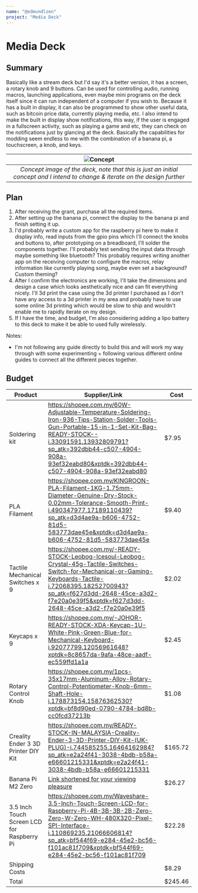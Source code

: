 ```yaml
---
name: "@edmundlzen"
project: "Media Deck"
---
```


# Media Deck

## Summary

Basically like a stream deck but I'd say it's a better version, it has a screen, a rotary knob and 9 buttons. Can be used for controlling audio, running macros, launching applications, even maybe mini programs on the deck itself since it can run independent of a computer if you wish to. Because it has a built in display, it can also be programmed to show other useful data, such as bitcoin price data, currently playing media, etc. I also intend to make the built in display show notifications, this way, if the user is engaged in a fullscreen activity, such as playing a game and etc, they can check on the notifications just by glancing at the deck. Basically the capabilities for modding seem endless to me with the combination of a banana pi, a touchscreen, a knob, and keys.

| ![Concept](https://user-images.githubusercontent.com/12859874/210131267-afd04426-078c-4969-9422-611caf134e07.png) |
|:--:| 
| *Concept image of the deck, note that this is just an initial concept and I intend to change & iterate on the design further* |

## Plan

1. After receiving the grant, purchase all the required items.
2. After setting up the banana pi, connect the display to the banana pi and finish setting it up.
3. I'd probably write a custom app for the raspberry pi here to make it display info, read inputs from the gpio pins which I'll connect the knobs and buttons to, after prototyping on a breadboard, I'll solder the components together. I'll probably test sending the input data through maybe something like bluetooth? This probably requires writing another app on the receiving computer to configure the macros, relay information like currently playing song, maybe even set a background? Custom theming?
4. After I confirm the electronics are working, I'll take the dimensions and design a case which looks aesthetically nice and can fit everything nicely. I'll 3d print the case using the 3d printer I purchased as I don't have any access to a 3d printer in my area and probably have to use some online 3d printing which would be slow to ship and wouldn't enable me to rapidly iterate on my design.
5. If I have the time, and budget, I'm also considering adding a lipo battery to this deck to make it be able to used fully wirelessly.

Notes:
- I'm not following any guide directly to build this and will work my way through with some experimenting + following various different online guides to connect all the different pieces together.

## Budget

| Product         | Supplier/Link                         | Cost   |
| --------------- | ------------------------------------- | ------ |
| Soldering kit | https://shopee.com.my/60W-Adjustable-Temperature-Soldering-Iron-936-Tips-Station-Solder-Tools-Gun-Portable-15-in-1-Set-Kit-Bag-READY-STOCK--i.33091591.13932809791?sp_atk=392dbb44-c507-4904-908a-93ef32eabd80&xptdk=392dbb44-c507-4904-908a-93ef32eabd80 | $7.95 |
| PLA Filament | https://shopee.com.my/KINGROON-PLA-Filament-1KG-1.75mm-Diameter-Genuine-Dry-Stock-0.02mm-Tolerance-Smooth-Print-i.490347977.17189110439?sp_atk=d3d4ae9a-b606-4752-81d5-583773dae45e&xptdk=d3d4ae9a-b606-4752-81d5-583773dae45e | $9.40 |
| Tactile Mechanical Switches x 9 | https://shopee.com.my/-READY-STOCK-Leobog-Icesoul-Leobog-Crystal-45g-Tactile-Switches-Switch-for-Mechanical-or-Gaming-Keyboards-Tactile-i.72068395.18252700943?sp_atk=f627d3dd-2648-45ce-a3d2-f7e20a0e39f5&xptdk=f627d3dd-2648-45ce-a3d2-f7e20a0e39f5 | $2.02 |
| Keycaps x 9 | https://shopee.com.my/-JOHOR-READY-STOCK-XDA-Keycap-1U-White-Pink-Green-Blue-for-Mechanical-Keyboard-i.92077799.12056961648?xptdk=8c8657da-9afa-48ce-aadf-ec559ffd1a1a | $2.45 |
| Rotary Control Knob | https://shopee.com.my/1pcs-35x17mm-Aluminum-Alloy-Rotary-Control-Potentiometer-Knob-6mm-Shaft-Hole-i.178873154.15876362530?xptdk=bf8d90ed-0790-4784-bd8b-cc0fcd37213b | $1.08 |
| Creality Ender 3 3D Printer DIY Kit | https://shopee.com.my/READY-STOCK-IN-MALAYSIA-Creality-Ender-3-3D-Printer-DIY-Kit-(UK-PLUG)-i.744585255.16464162984?sp_atk=e2a24f41-3038-4bdb-b58a-e66601215331&xptdk=e2a24f41-3038-4bdb-b58a-e66601215331  | $165.72 |
| Banana Pi M2 Zero | [Link shortened for your viewing pleasure](https://www.lazada.com.my/products/bpi-m2-zero-bananapi-android-allwinner-h2-banana-pi-is-faster-than-raspberry-pi-zerow-i1936182967-s7792108567.html?clickTrackInfo=query%253Abanana%252Bpi%252Bm2%252Bzero%253Bnid%253A1936182967%253Bsrc%253ALazadaMainSrp%253Brn%253Aa4adf4f3da25f6d5bb3215ded2d7dc7e%253Bregion%253Amy%253Bsku%253A1936182967_MY%253Bprice%253A100018945%253Bclient%253Adesktop%253Bsupplier_id%253A100018945%253Basc_category_id%253A10000493%253Bitem_id%253A1936182967%253Bsku_id%253A7792108567%253Bshop_id%253A61360&fastshipping=0&freeshipping=0&fs_ab=1&fuse_fs=0&lang=en&location=Overseas&price=115.7&priceCompare=&ratingscore=5.0&request_id=a4adf4f3da25f6d5bb3215ded2d7dc7e&review=1&sale=28&search=1&source=search&spm=a2o4k.store_product.list.i40.79b7c8d9svZXkR&stock=1) | $26.27 |
| 3.5 Inch Touch Screen LCD for Raspberry Pi | https://shopee.com.my/Waveshare-3.5-Inch-Touch-Screen-LCD-for-Raspberry-Pi-4B-3B-3B-2B-Zero-Zero-W-Zero-WH-480X320-Pixel-SPI-Interface-i.110869235.21066606814?sp_atk=bf544f69-e284-45e2-bc56-f101ac81f709&xptdk=bf544f69-e284-45e2-bc56-f101ac81f709 | $22.28 |
| Shipping Costs |  | $8.29 |
| Total |  | $245.46 |
